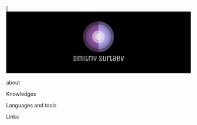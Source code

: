 [![Header](https://github.com/NatsuLis/NatsuLis/blob/main/assets/header.png)

about


Knowledges

Languages and tools


Links